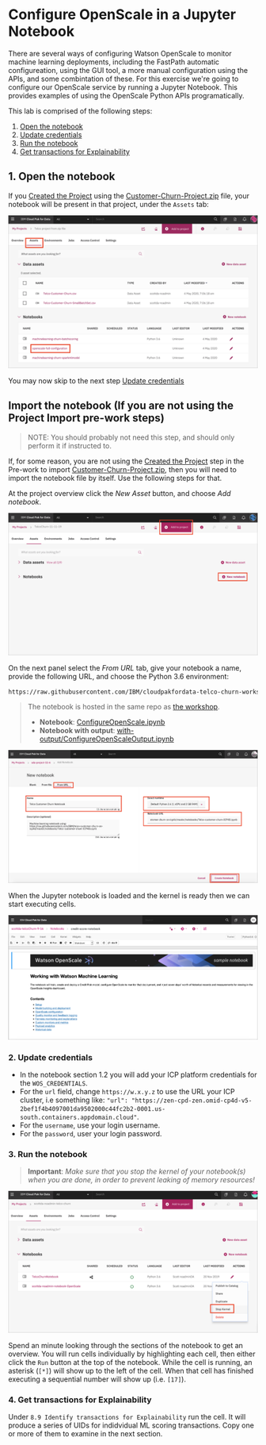 # Configure OpenScale in a Jupyter Notebook

There are several ways of configuring Watson OpenScale to monitor machine learning deployments, including the FastPath automatic configureation, using the GUI tool, a more manual configuration using the APIs, and some combintation of these.
For this exercise we're going to configure our OpenScale service by running a Jupyter Notebook. This provides examples of using the OpenScale Python APIs programatically.

This lab is comprised of the following steps:

1. [Open the notebook](#1-open-the-notebook)
2. [Update credentials](#2-update-credentials)
3. [Run the notebook](#3-run-the-notebook)
4. [Get transactions for Explainability](#4-get-transactions-for-explainability)

## 1. Open the notebook

If you [Created the Project](https://ibm-developer.gitbook.io/cloudpakfordata-telco-workshop/getting-started/pre-work#2-create-a-project-and-deployment-space) using the [Customer-Churn-Project.zip](https://github.com/IBM/cloudpakfordata-telco-churn-workshop/blob/master/projects/Customer-Churn-Project.zip) file, your notebook will be present in that project, under the `Assets` tab:

![Project from zip assets tab](../.gitbook/assets/images/aios/aios-notebook-zip-file-asset.png)

You may now skip to the next step [Update credentials](#2-update-credentials)

## Import the notebook (If you are not using the Project Import pre-work steps)

> NOTE: You should probably not need this step, and should only perform it if instructed to.

If, for some reason, you are not using the [Created the Project](https://ibm-developer.gitbook.io/cloudpakfordata-telco-workshop/getting-started/pre-work#2-create-a-project-and-deployment-space) step in the Pre-work to import [Customer-Churn-Project.zip](https://github.com/IBM/cloudpakfordata-telco-churn-workshop/blob/master/projects/Customer-Churn-Project.zip), then you will need to import the notebook file by itself. Use the following steps for that.

At the project overview click the *New Asset* button, and choose *Add notebook*.

![Add a new asset](../.gitbook/assets/images/wml/wml-1-add-asset.png)

On the next panel select the *From URL* tab, give your notebook a name, provide the following URL, and choose the Python 3.6 environment:

```bash
https://raw.githubusercontent.com/IBM/cloudpakfordata-telco-churn-workshop/master/notebooks/ConfigureOpenScale.ipynb
```

> The notebook is hosted in the same repo as [the workshop](https://github.com/IBM/cloudpakfordata-telco-churn-workshop).
>
> * **Notebook**: [ConfigureOpenScale.ipynb](https://github.com/IBM/cloudpakfordata-telco-churn-workshop/blob/master/notebooks/ConfigureOpenScale.ipynb)
> * **Notebook with output**: [with-output/ConfigureOpenScaleOutput.ipynb](https://github.com/IBM/cloudpakfordata-telco-churn-workshop/blob/master/notebooks/with-output/ConfigureOpenScaleOutput.ipynb)

![Add notebook name and URL](../.gitbook/assets/images/wml/wml-2-add-name-and-url.png)

When the Jupyter notebook is loaded and the kernel is ready then we can start executing cells.

![Notebook loaded](../.gitbook/assets/images/aios/OpenScaleNotebook.png)

### 2. Update credentials

* In the notebook section 1.2 you will add your ICP platform credentials for the `WOS_CREDENTIALS`.
* For the `url` field, change `https://w.x.y.z` to use the URL your ICP cluster, i.e something like: `"url": "https://zen-cpd-zen.omid-cp4d-v5-2bef1f4b4097001da9502000c44fc2b2-0001.us-south.containers.appdomain.cloud"`.
* For the `username`, use your login username.
* For the `password`, user your login password.

### 3. Run the notebook

> **Important**: *Make sure that you stop the kernel of your notebook(s) when you are done, in order to prevent leaking of memory resources!*

![Stop kernel](../.gitbook/assets/images/wml/JupyterStopKernel.png)

Spend an minute looking through the sections of the notebook to get an overview. You will run cells individually by highlighting each cell, then either click the `Run` button at the top of the notebook. While the cell is running, an asterisk (`[*]`) will show up to the left of the cell. When that cell has finished executing a sequential number will show up (i.e. `[17]`).

### 4. Get transactions for Explainability

Under `8.9 Identify transactions for Explainability` run the cell. It will produce a series of UIDs for indidvidual ML scoring transactions. Copy one or more of them to examine in the next section.
